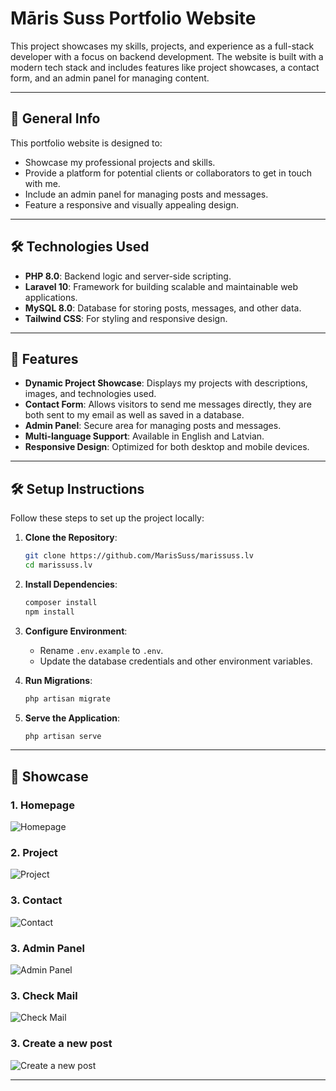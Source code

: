# Māris Suss Portfolio Website

This project showcases my skills, projects, and experience as a full-stack developer with a focus on backend development. The website is built with a modern tech stack and includes features like project showcases, a contact form, and an admin panel for managing content.

---

## 🌟 **General Info**

This portfolio website is designed to:

- Showcase my professional projects and skills.
- Provide a platform for potential clients or collaborators to get in touch with me.
- Include an admin panel for managing posts and messages.
- Feature a responsive and visually appealing design.

---

## 🛠️ **Technologies Used**

- **PHP 8.0**: Backend logic and server-side scripting.
- **Laravel 10**: Framework for building scalable and maintainable web applications.
- **MySQL 8.0**: Database for storing posts, messages, and other data.
- **Tailwind CSS**: For styling and responsive design.

---

## 🚀 **Features**

- **Dynamic Project Showcase**: Displays my projects with descriptions, images, and technologies used.
- **Contact Form**: Allows visitors to send me messages directly, they are both sent to my email as well as saved in a database.
- **Admin Panel**: Secure area for managing posts and messages.
- **Multi-language Support**: Available in English and Latvian.
- **Responsive Design**: Optimized for both desktop and mobile devices.

---

## 🛠️ **Setup Instructions**

Follow these steps to set up the project locally:

1. **Clone the Repository**:
   ```bash
   git clone https://github.com/MarisSuss/marissuss.lv
   cd marissuss.lv
   ```

2. **Install Dependencies**:
   ```bash
   composer install
   npm install
   ```

3. **Configure Environment**:
   - Rename `.env.example` to `.env`.
   - Update the database credentials and other environment variables.

4. **Run Migrations**:
   ```bash
   php artisan migrate
   ```

5. **Serve the Application**:
   ```bash
   php artisan serve
   ```

---

## 📸 **Showcase**

### 1. **Homepage**
![Homepage](https://res.cloudinary.com/de7wfzvii/image/upload/v1744797842/342a967e-200e-4db3-b12d-f58c730cfa86.png)

### 2. **Project**
![Project](https://res.cloudinary.com/de7wfzvii/image/upload/v1744797892/6341cc1a-07cf-46bd-8820-6e73ee2672a1.png)

### 3. **Contact**
![Contact](https://res.cloudinary.com/de7wfzvii/image/upload/v1744798044/177f2615-6508-4863-a926-37d6d6d083de.png)

### 3. **Admin Panel**
![Admin Panel](https://res.cloudinary.com/de7wfzvii/image/upload/v1744798080/f1e9f61c-3957-443f-9abb-e0a5dc56601d.png)

### 3. **Check Mail**
![Check Mail](https://res.cloudinary.com/de7wfzvii/image/upload/v1744798851/1003ad4a-8830-4b35-8243-391e78470af1.png)

### 3. **Create a new post**
![Create a new post](https://res.cloudinary.com/de7wfzvii/image/upload/v1744798189/a8179fb2-418b-4a24-9d0d-9f261d13fe22.png)

---